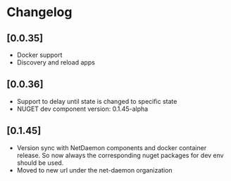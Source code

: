 # Changelog

## [0.0.35]

- Docker support
- Discovery and reload apps

## [0.0.36]

- Support to delay until state is changed to specific state
- NUGET dev component version: 0.1.45-alpha

## [0.1.45]

- Version sync with NetDaemon components and docker container release. So now always the corresponding nuget packages for dev env should be used.
- Moved to new url under the net-daemon organization
